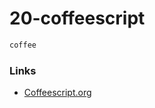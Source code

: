 # 20-coffeescript

```bash
coffee 
```

### Links

- [Coffeescript.org](https://coffeescript.org/#language)

